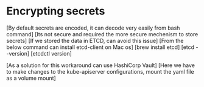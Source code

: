 # Encrypting secrets
[By default secrets are encoded, it can decode very easily from bash command]
[Its not secure and required the more secure mechenism to store secrets]
[If we stored the data in ETCD, can avoid this issue]
[From the below command can install etcd-client on Mac os]
[brew install etcd] 
[etcd --version]
[etcdctl version]

[As a solution for this workaround can use HashiCorp Vault]
[Here we have to make changes to the kube-apiserver configurations, mount the yaml file as a volume mount]
